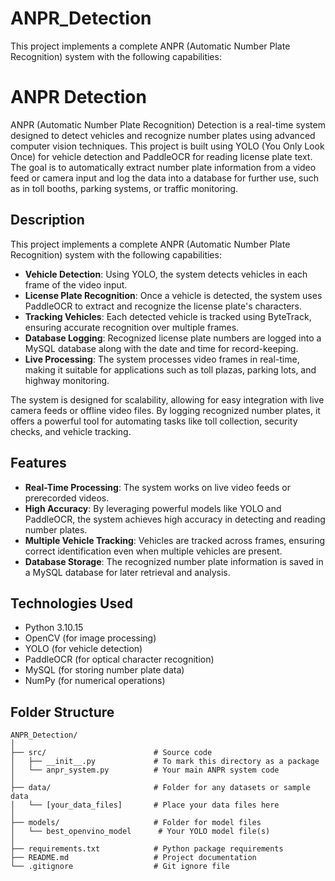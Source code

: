 # ANPR_Detection
This project implements a complete ANPR (Automatic Number Plate Recognition) system with the following capabilities:
# ANPR Detection

ANPR (Automatic Number Plate Recognition) Detection is a real-time system designed to detect vehicles and recognize number plates using advanced computer vision techniques. This project is built using YOLO (You Only Look Once) for vehicle detection and PaddleOCR for reading license plate text. The goal is to automatically extract number plate information from a video feed or camera input and log the data into a database for further use, such as in toll booths, parking systems, or traffic monitoring.

## Description

This project implements a complete ANPR (Automatic Number Plate Recognition) system with the following capabilities:

- **Vehicle Detection**: Using YOLO, the system detects vehicles in each frame of the video input.
- **License Plate Recognition**: Once a vehicle is detected, the system uses PaddleOCR to extract and recognize the license plate's characters.
- **Tracking Vehicles**: Each detected vehicle is tracked using ByteTrack, ensuring accurate recognition over multiple frames.
- **Database Logging**: Recognized license plate numbers are logged into a MySQL database along with the date and time for record-keeping.
- **Live Processing**: The system processes video frames in real-time, making it suitable for applications such as toll plazas, parking lots, and highway monitoring.

The system is designed for scalability, allowing for easy integration with live camera feeds or offline video files. By logging recognized number plates, it offers a powerful tool for automating tasks like toll collection, security checks, and vehicle tracking.

## Features

- **Real-Time Processing**: The system works on live video feeds or prerecorded videos.
- **High Accuracy**: By leveraging powerful models like YOLO and PaddleOCR, the system achieves high accuracy in detecting and reading number plates.
- **Multiple Vehicle Tracking**: Vehicles are tracked across frames, ensuring correct identification even when multiple vehicles are present.
- **Database Storage**: The recognized number plate information is saved in a MySQL database for later retrieval and analysis.

## Technologies Used

- Python 3.10.15
- OpenCV (for image processing)
- YOLO (for vehicle detection)
- PaddleOCR (for optical character recognition)
- MySQL (for storing number plate data)
- NumPy (for numerical operations)

## Folder Structure

```plaintext
ANPR_Detection/
│
├── src/                        # Source code
│   ├── __init__.py             # To mark this directory as a package
│   └── anpr_system.py          # Your main ANPR system code
│
├── data/                       # Folder for any datasets or sample data
│   └── [your_data_files]       # Place your data files here
│
├── models/                     # Folder for model files
│   └── best_openvino_model      # Your YOLO model file(s)
│
├── requirements.txt            # Python package requirements
├── README.md                   # Project documentation
└── .gitignore                  # Git ignore file
